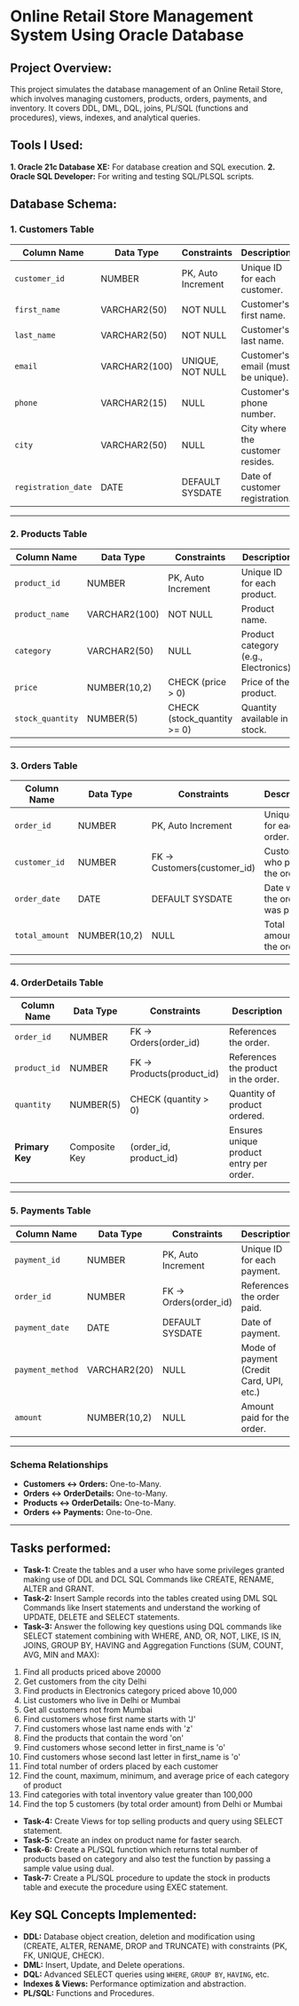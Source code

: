 # Online Retail Store Management System Using Oracle Database

## Project Overview:
This project simulates the database management of an Online Retail Store, which
involves managing customers, products, orders, payments, and inventory. It
covers DDL, DML, DQL, joins, PL/SQL (functions and procedures), views,
indexes, and analytical queries.

## Tools I Used:
**1. Oracle 21c Database XE:** For database creation and SQL execution.
**2. Oracle SQL Developer:** For writing and testing SQL/PLSQL scripts.

## Database Schema:
### **1. Customers Table**  
| Column Name       | Data Type      | Constraints                    | Description                              |
|-------------------|---------------|--------------------------------|------------------------------------------|
| `customer_id`     | NUMBER        | PK, Auto Increment             | Unique ID for each customer.             |
| `first_name`      | VARCHAR2(50)  | NOT NULL                       | Customer's first name.                   |
| `last_name`       | VARCHAR2(50)  | NOT NULL                       | Customer's last name.                    |
| `email`           | VARCHAR2(100) | UNIQUE, NOT NULL               | Customer's email (must be unique).       |
| `phone`           | VARCHAR2(15)  | NULL                           | Customer's phone number.                 |
| `city`            | VARCHAR2(50)  | NULL                           | City where the customer resides.         |
| `registration_date` | DATE        | DEFAULT SYSDATE                | Date of customer registration.           |

---

### **2. Products Table**  
| Column Name       | Data Type      | Constraints                    | Description                              |
|-------------------|---------------|--------------------------------|------------------------------------------|
| `product_id`      | NUMBER        | PK, Auto Increment             | Unique ID for each product.              |
| `product_name`    | VARCHAR2(100) | NOT NULL                       | Product name.                            |
| `category`        | VARCHAR2(50)  | NULL                           | Product category (e.g., Electronics).    |
| `price`           | NUMBER(10,2)  | CHECK (price > 0)              | Price of the product.                    |
| `stock_quantity`  | NUMBER(5)     | CHECK (stock_quantity >= 0)    | Quantity available in stock.             |

---

### **3. Orders Table**  
| Column Name       | Data Type      | Constraints                    | Description                              |
|-------------------|---------------|--------------------------------|------------------------------------------|
| `order_id`        | NUMBER        | PK, Auto Increment             | Unique ID for each order.                |
| `customer_id`     | NUMBER        | FK → Customers(customer_id)     | Customer who placed the order.           |
| `order_date`      | DATE          | DEFAULT SYSDATE                | Date when the order was placed.          |
| `total_amount`    | NUMBER(10,2)  | NULL                           | Total amount of the order.               |

---

### **4. OrderDetails Table**  
| Column Name       | Data Type      | Constraints                    | Description                              |
|-------------------|---------------|--------------------------------|------------------------------------------|
| `order_id`        | NUMBER        | FK → Orders(order_id)          | References the order.                    |
| `product_id`      | NUMBER        | FK → Products(product_id)      | References the product in the order.     |
| `quantity`        | NUMBER(5)     | CHECK (quantity > 0)           | Quantity of product ordered.             |
| **Primary Key**   | Composite Key | (order_id, product_id)         | Ensures unique product entry per order.  |

---

### **5. Payments Table**  
| Column Name       | Data Type      | Constraints                    | Description                              |
|-------------------|---------------|--------------------------------|------------------------------------------|
| `payment_id`      | NUMBER        | PK, Auto Increment             | Unique ID for each payment.              |
| `order_id`        | NUMBER        | FK → Orders(order_id)          | References the order paid.               |
| `payment_date`    | DATE          | DEFAULT SYSDATE                | Date of payment.                         |
| `payment_method`  | VARCHAR2(20)  | NULL                           | Mode of payment (Credit Card, UPI, etc.) |
| `amount`          | NUMBER(10,2)  | NULL                           | Amount paid for the order.               |

---

### **Schema Relationships**
- **Customers ↔ Orders:** One-to-Many.
- **Orders ↔ OrderDetails:** One-to-Many.
- **Products ↔ OrderDetails:** One-to-Many.
- **Orders ↔ Payments:** One-to-One.

---
## Tasks performed:
- **Task-1:** Create the tables and a user who have some privileges granted making use of DDL and DCL SQL Commands like CREATE, RENAME, ALTER and GRANT.
- **Task-2:** Insert Sample records into the tables created using DML SQL Commands like Insert statements and understand the working of UPDATE, DELETE and SELECT statements.
- **Task-3:** Answer the following key questions using DQL commands like SELECT statement combining with WHERE, AND, OR, NOT, LIKE, IS IN, JOINS, GROUP BY, HAVING and Aggregation Functions (SUM, COUNT, AVG, MIN and MAX):
1. Find all products priced above 20000
2. Get customers from the city Delhi
3. Find products in Electronics category priced above 10,000
4. List customers who live in Delhi or Mumbai
5. Get all customers not from Mumbai
6. Find customers whose first name starts with 'J'
7. Find customers whose last name ends with 'z'
8. Find the products that contain the word 'on'
9. Find customers whose second letter in first_name is 'o'
10. Find customers whose second last letter in first_name is 'o'
11. Find total number of orders placed by each customer
12. Find the count, maximum, minimum, and average price of each category of product
13. Find categories with total inventory value greater than 100,000
14. Find the top 5 customers (by total order amount) from Delhi or Mumbai
- **Task-4:** Create Views for top selling products and query using SELECT statement.
- **Task-5:** Create an index on product name for faster search.
- **Task-6:** Create a PL/SQL function which returns total number of products based on category and also test the function by passing a sample value using dual.
- **Task-7:** Create a PL/SQL procedure to update the stock in products table and execute the procedure using EXEC statement.

## Key SQL Concepts Implemented:
- **DDL:** Database object creation, deletion and modification using (CREATE, ALTER, RENAME, DROP and TRUNCATE)  with constraints (PK, FK, UNIQUE, CHECK).
- **DML:** Insert, Update, and Delete operations.
- **DQL:** Advanced SELECT queries using `WHERE`, `GROUP BY`, `HAVING`, etc.
- **Indexes & Views:** Performance optimization and abstraction.
- **PL/SQL:** Functions and Procedures.
